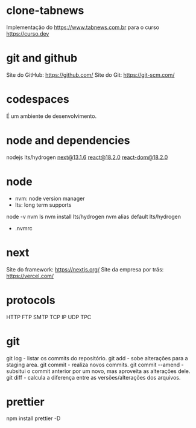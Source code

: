 # clone-tabnews

Implementação do https://www.tabnews.com.br para o curso https://curso.dev

# git and github

Site do GitHub: https://github.com/
Site do Git: https://git-scm.com/

# codespaces

É um ambiente de desenvolvimento.

# node and dependencies

nodejs lts/hydrogen
next@13.1.6
react@18.2.0
react-dom@18.2.0

# node

- nvm: node version manager
- lts: long term supports

node -v
nvm ls
nvm install lts/hydrogen
nvm alias default lts/hydrogen

- .nvmrc

# next

Site do framework: https://nextjs.org/
Site da empresa por trás: https://vercel.com/

# protocols

HTTP
FTP
SMTP
TCP
IP
UDP
TPC

# git

git log - listar os commits do repositório.
git add - sobe alterações para a staging area.
git commit - realiza novos commits.
git commit --amend - subsitui o commit anterior por um novo, mas aproveita as alterações dele.
git diff - calcula a diferença entre as versões/alterações dos arquivos.

# prettier

npm install prettier -D

#
